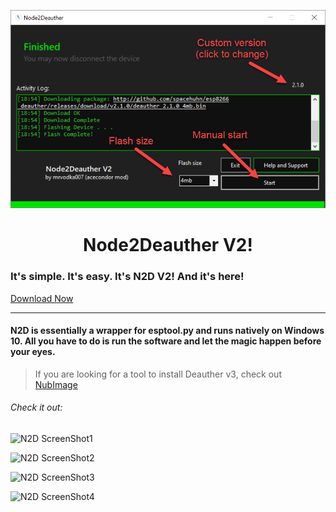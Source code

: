 ![N2D ScreenShotMod](https://raw.githubusercontent.com/acecondor/n2d/master/Preview-IMG/ScreenShotMod.png "Screenshot")






<h1 align="center">Node2Deauther V2!</h1>
<h3> It's simple. It's easy. It's N2D V2! And it's here! </h3> <a href="https://github.com/mrvodka007/n2d/raw/master/ReleaseEXE/N2D2.exe"> Download Now </a>

---

<h4> N2D is essentially a wrapper for esptool.py and runs natively on Windows 10. All you have to do is run the software and let the magic happen before your eyes.</h4>

> If you are looking for a tool to install Deauther v3, check out <a href="https://github.com/mrvodka007/nubimage/"> NubImage </a>

<h6> Check it out: </h6>


![N2D ScreenShot1](https://raw.githubusercontent.com/mrvodka007/n2d/master/Preview-IMG/ScreenShot1.PNG "Screenshot")


![N2D ScreenShot2](https://raw.githubusercontent.com/mrvodka007/n2d/master/Preview-IMG/ScreenShot2.PNG "Screenshot")


![N2D ScreenShot3](https://raw.githubusercontent.com/mrvodka007/n2d/master/Preview-IMG/ScreenShot3.PNG "Screenshot")


![N2D ScreenShot4](https://raw.githubusercontent.com/mrvodka007/n2d/master/Preview-IMG/ScreenShot4.PNG "Screenshot")
